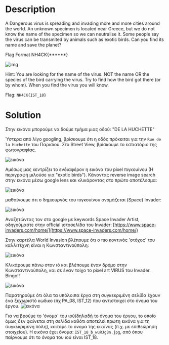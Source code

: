 # Description

A Dangerous virus is spreading and invading more and more cities around the world. An unknown specimen is located near Greece, but we do not know the name of the specimen so we can neutralise it. Some people say the virus can be transmited by animals such as exotic birds. Can you find its name and save the planet?

Flag Format NH4CK{******}

![img](https://github.com/Babafaba/NTUA_H4CK_crypto_challs/assets/94315580/bd7362ba-8679-41ee-bcc2-0dc7a809d769)

Hint: You are looking for the name of the virus. NOT the name OR the species of the bird carrying the virus. Try to find how the bird got there (or by whom). When you find the virus you will know.

Flag: `NH4CK{IST_18}`

# Solution

Στην εικόνα μπορούμε να δούμε τμήμα μιας οδού: "DE LA HUCHETTE"

Ύστερα από λίγο googling, βρίσκουμε ότι η οδός πρόκειται για την `Rue de la Huchette` του Παρισιού.
Στο Street View, βρίσκουμε το εστιατόριο της φωτογραφίας.

![εικόνα](https://github.com/Babafaba/NTUA_H4CK_crypto_challs/assets/94315580/88944e5c-a639-4907-8bfb-48b527fa8cf5)

Αμέσως μας κεντρίζει το ενδιαφέρον η εικόνα του pixel πιγκουίνου (Η περιγραφή μιλούσε για "exotic birds"). Κάνοντας reverse image search στην εικόνα μέσω google lens και κλικάροντας στο πρώτο αποτέλεσμα:

![εικόνα](https://github.com/Babafaba/NTUA_H4CK_crypto_challs/assets/94315580/bdcb4348-681a-4662-8dde-d35896b29677)

μαθαίνουμε ότι ο δημιουργός του πιγκουίνου ονομάζεται (Space) Invader:

![εικόνα](https://github.com/Babafaba/NTUA_H4CK_crypto_challs/assets/94315580/74bfc91b-6acc-4744-b265-5951e51aa277)

Αναζητώντας τον στο google με keywords Space Invader Artist, οδηγούμαστε στην official ιστοσελίδα του Invader: [https://www.space-invaders.com/home/](https://www.space-invaders.com/home/)

Στην καρτέλα World Invasion βλέπουμε ότι ο πιο κοντινός 'στόχος' του καλλιτέχνη είναι η Κωνσταντινούπολη:

![εικόνα](https://github.com/Babafaba/NTUA_H4CK_crypto_challs/assets/94315580/a500db26-e4ef-43d1-ab30-3889724219ea)

Κλικάρουμε πάνω στον ιό και βλέπουμε έναν δρόμο στην Κωνσταντινούπολη, και σε έναν τοίχο το pixel art VIRUS του Invader. Bingo!!

![εικόνα](https://github.com/Babafaba/NTUA_H4CK_crypto_challs/assets/94315580/2c57bf1e-996e-4e91-bcf1-3a14c206b159)

Παρατηρούμε ότι όλα τα υπόλοιπα έργα στη συγκεκριμένη σελίδα έχουν ένα ξεχωριστό κωδικο (πχ PA_08, IST_12) που αντιστοιχεί στο όνομα του έργου. 
![εικόνα]()

Για να βρούμε το 'όνομα' του ιού(δηλαδή το όνομα του έργου, το οποίο όμως δεν φαίνεται στη σελίδα καθότι αποτελεί πρωτη εικόνα για τη συγκεκριμένη πόλη), κοιτάμε το όνομα της εικόνας (π.χ. με επιθεώρηση στοιχείου). Η εικόνα έχει όνομα:
`IST_18_b_wuRJgBn.jpg`, από όπου παίρνουμε ότι το όνομα του ιού είναι IST_18.




